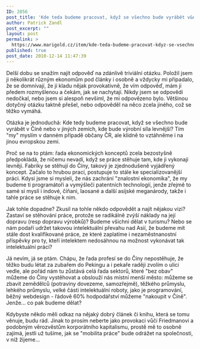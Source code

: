 ```yaml
---
ID: 2856
post_title: 'Kde teda budeme pracovat, když se všechno bude vyrábět v&nbsp;Číně?'
author: Patrick Zandl
post_excerpt: ""
layout: post
permalink: >
  https://www.marigold.cz/item/kde-teda-budeme-pracovat-kdyz-se-vsechno-bude-vyrabet-v-cine
published: true
post_date: 2010-12-14 11:47:39
---
```

Delší dobu se snažím najít odpověď na zdánlivě triviální otázku. Položil jsem ji několikrát různým ekonomům pod články i osobně a vždycky mi připadalo, že se domnívají, že ji kladu nějak provokativně, že vím odpověď, mám ji předem rozmyšlenou a čekám, jak se nachytají. Nikdy jsem se odpovědi nedočkal, nebo jsem si alespoň nevšiml, že mi odpovězeno bylo. Většinou dotyčný otázku taktně přešel, nebo odpověděl na něco zcela jiného, což se těžko vymáhá. 

Otázka je jednoduchá: Kde tedy budeme pracovat, když se všechno bude vyrábět v Číně nebo v jiných zemích, kde bude výrobní síla levnější? Tím "my" myslím v danném případě občany ČR, ale klidně to vztáhněme i na jinou evropskou zemi.

Proč se na to ptám: řada ekonomických konceptů zcela bezostyšně předpokládá, že ničemu nevadí, když se práce stěhuje tam, kde ji vykonají levněji. Fabriky se stěhují do Číny, takový je zjednodušeně vyjádřený koncept. Začalo to hrubou prací, postupuje to stále ke specializovanější práci. Kdysi jsme si mysleli, že nás zachrání "znalostní ekonomika", že my budeme ti programátoři a vymýšleči patentních technologií, jenže zřejmě to samé si myslí i indové, číňani, laosané a další asijské meganárody, takže i tahle práce se stěhuje k nim. 

Jak tohle dopadne? Zkusil na tohle někdo odpovědět a najít nějakou vizi? Zastaví se stěhování práce, protože se radikálně zvýší náklady na její dopravu (resp dopravu výrobků)? Budeme všichni dělat v turismu? Nebo se nám podaří udržet takovou intelektuální převahu nad Asií, že budeme mít stále dost kvalifikované práce, ze které zaplatíme i nezaměstnanostní příspěvky pro ty, kteří intelektem nedosáhnou na možnost vykonávat tak intelektuální práci? 

Já nevím, já se ptám. Chápu, že řada profesí se do Číny nepostěhuje, že těžko budu létat za zubařem do Pekingu a i pekaře raději zvolím o ulici vedle, ale pořád nám tu zůstává celá řada sektorů, které "bez obav" můžeme do Činy vystěhovat a obslouží nás místní menší město: můžeme se zbavit zemědělců (potraviny dovezeme, samozřejmě), těžkého průmyslu, lehkého průmyslu, velké části intelektuální roboty, jako je programování, běžný webdesign - řádově 60% hodpodářství můžeme "nakoupit v Číně". Jenže... co pak budeme dělat?

Kdybyste někdo měli odkaz na nějaký dobrý článek či knihu, která se tomu věnuje, budu rád. Jinak to prosím neberte jako provokaci vůči Friedmanovi a podobným věrozvěstům korporátního kapitalismu, prostě mě to osobně zajímá, jestli už tušíme, jak se "mobilita práce" bude odrážet na společnosti, v níž žijeme...